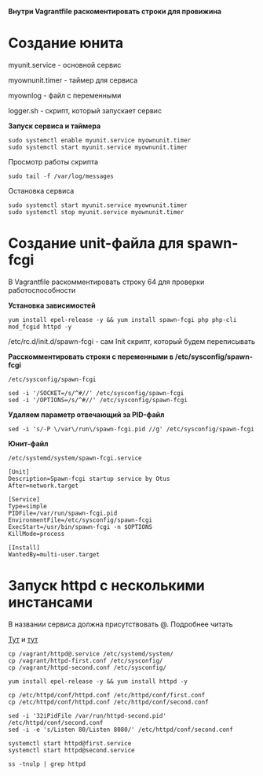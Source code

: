 **Внутри Vagrantfile раскоментировать строки для провижина**

# Создание юнита

myunit.service - основной сервис

myownunit.timer - таймер для сервиса

myownlog - файл с переменными

logger.sh - скрипт, который запускает сервис


**Запуск сервиса и таймера**

```console
sudo systemctl enable myunit.service myownunit.timer
sudo systemctl start myunit.service myownunit.timer
```

Просмотр работы скрипта

```console
sudo tail -f /var/log/messages
```

Остановка сервиса

```console
sudo systemctl start myunit.service myownunit.timer
sudo systemctl stop myunit.service myownunit.timer
```

# Создание unit-файла для spawn-fcgi

В Vagrantfile раскомментировать строку 64 для проверки работоспособности

**Установка зависимостей**

```console
yum install epel-release -y && yum install spawn-fcgi php php-cli mod_fcgid httpd -y
```

/etc/rc.d/init.d/spawn-fcgi - cам Init скрипт, который будем переписывать

**Расскомментировать строки с переменными в /etc/sysconfig/spawn-fcgi**

```console
/etc/sysconfig/spawn-fcgi 

sed -i '/SOCKET=/s/^#//' /etc/sysconfig/spawn-fcgi
sed -i '/OPTIONS=/s/^#//' /etc/sysconfig/spawn-fcgi
```

**Удаляем параметр отвечающий за PID-файл**

```console
sed -i 's/-P \/var\/run\/spawn-fcgi.pid //g' /etc/sysconfig/spawn-fcgi
```

**Юнит-файл**

```console
/etc/systemd/system/spawn-fcgi.service

[Unit]
Description=Spawn-fcgi startup service by Otus
After=network.target

[Service]
Type=simple
PIDFile=/var/run/spawn-fcgi.pid
EnvironmentFile=/etc/sysconfig/spawn-fcgi
ExecStart=/usr/bin/spawn-fcgi -n $OPTIONS
KillMode=process

[Install]
WantedBy=multi-user.target
```

# Запуск httpd с несколькими инстансами

В названии сервиса должна присутствовать @. Подробнее читать

[Тут](https://www.freedesktop.org/software/systemd/man/systemd.unit.html) и [тут](https://www.freedesktop.org/software/systemd/man/systemd.service.html)

```console
cp /vagrant/httpd@.service /etc/systemd/system/
cp /vagrant/httpd-first.conf /etc/sysconfig/
cp /vagrant/httpd-second.conf /etc/sysconfig/

yum install epel-release -y && yum install httpd -y

cp /etc/httpd/conf/httpd.conf /etc/httpd/conf/first.conf
cp /etc/httpd/conf/httpd.conf /etc/httpd/conf/second.conf

sed -i '32iPidFile /var/run/httpd-second.pid' /etc/httpd/conf/second.conf
sed -i -e 's/Listen 80/Listen 8080/' /etc/httpd/conf/second.conf

systemctl start httpd@first.service
systemctl start httpd@second.service

ss -tnulp | grep httpd
```
